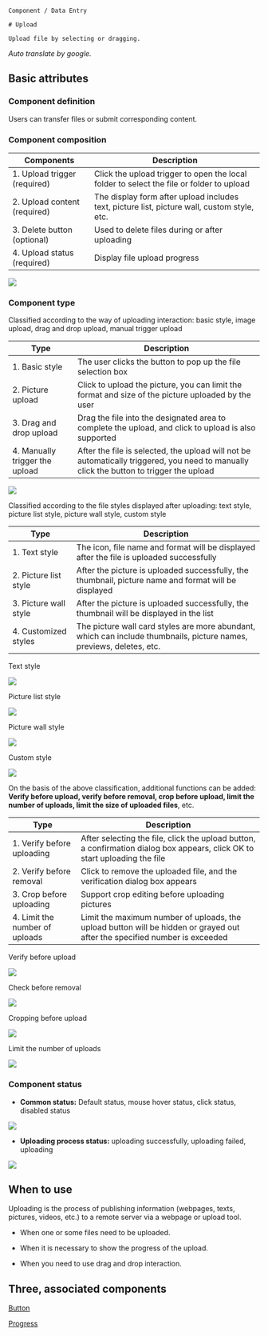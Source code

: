 `````
Component / Data Entry

# Upload

Upload file by selecting or dragging.
`````

*Auto translate by google.*

## Basic attributes

### Component definition

Users can transfer files or submit corresponding content.

### Component composition

| Components | Description |
| ----------- | ----------------------------- |
| 1. Upload trigger (required) | Click the upload trigger to open the local folder to select the file or folder to upload |
| 2. Upload content (required) | The display form after upload includes text, picture list, picture wall, custom style, etc. |
| 3. Delete button (optional) | Used to delete files during or after uploading |
| 4. Upload status (required) | Display file upload progress |

![](https://p1-arco.byteimg.com/tos-cn-i-uwbnlip3yd/73f5971058414bfd9bff643f3203b81f~tplv-uwbnlip3yd-image.image)

### Component type

Classified according to the way of uploading interaction: basic style, image upload, drag and drop upload, manual trigger upload

| Type | Description |
| -------- | --------------------------- |
| 1. Basic style | The user clicks the button to pop up the file selection box |
| 2. Picture upload | Click to upload the picture, you can limit the format and size of the picture uploaded by the user |
| 3. Drag and drop upload | Drag the file into the designated area to complete the upload, and click to upload is also supported |
| 4. Manually trigger the upload | After the file is selected, the upload will not be automatically triggered, you need to manually click the button to trigger the upload |

![](https://p1-arco.byteimg.com/tos-cn-i-uwbnlip3yd/f1935fd3f8eb45698d50268eae57e61c~tplv-uwbnlip3yd-image.image)

Classified according to the file styles displayed after uploading: text style, picture list style, picture wall style, custom style

| Type | Description |
| -------- | ------------------------------ |
| 1. Text style | The icon, file name and format will be displayed after the file is uploaded successfully |
| 2. Picture list style | After the picture is uploaded successfully, the thumbnail, picture name and format will be displayed |
| 3. Picture wall style | After the picture is uploaded successfully, the thumbnail will be displayed in the list |
| 4. Customized styles | The picture wall card styles are more abundant, which can include thumbnails, picture names, previews, deletes, etc. |

Text style

![](https://p1-arco.byteimg.com/tos-cn-i-uwbnlip3yd/f7dd161f8eb44634a7b65990279c1a2b~tplv-uwbnlip3yd-image.image)

Picture list style

![](https://p1-arco.byteimg.com/tos-cn-i-uwbnlip3yd/8c71ba011a55beb8eeb0a03eb8613320.png~tplv-uwbnlip3yd-webp.webp)

Picture wall style

![](https://p1-arco.byteimg.com/tos-cn-i-uwbnlip3yd/9b386c0bc8a91870fa6b0f5cfbe638c5.png~tplv-uwbnlip3yd-webp.webp)

Custom style

![](https://p1-arco.byteimg.com/tos-cn-i-uwbnlip3yd/a92d5d17ce4bc6f0755c7227ab850d48.png~tplv-uwbnlip3yd-webp.webp)

On the basis of the above classification, additional functions can be added: **Verify before upload, verify before removal, crop before upload, limit the number of uploads, limit the size of uploaded files**, etc.

| Type | Description |
| -------- | ------------------------------- |
| 1. Verify before uploading | After selecting the file, click the upload button, a confirmation dialog box appears, click OK to start uploading the file |
| 2. Verify before removal | Click to remove the uploaded file, and the verification dialog box appears |
| 3. Crop before uploading | Support crop editing before uploading pictures |
| 4. Limit the number of uploads | Limit the maximum number of uploads, the upload button will be hidden or grayed out after the specified number is exceeded |

Verify before upload

![](https://p1-arco.byteimg.com/tos-cn-i-uwbnlip3yd/e0c8a00351eb4d758af94f2746355198~tplv-uwbnlip3yd-image.image)

Check before removal

![](https://p1-arco.byteimg.com/tos-cn-i-uwbnlip3yd/5b8687d7193b4fbf901e1d06274ac7f1~tplv-uwbnlip3yd-image.image)

Cropping before upload

![](https://p1-arco.byteimg.com/tos-cn-i-uwbnlip3yd/a3a82213f414448831504f0fe0bf951d.png~tplv-uwbnlip3yd-webp.webp)

Limit the number of uploads

![](https://p1-arco.byteimg.com/tos-cn-i-uwbnlip3yd/5ef762c662d310d5c1b3a46e248774aa.png~tplv-uwbnlip3yd-webp.webp)

### Component status

- **Common status:** Default status, mouse hover status, click status, disabled status

![](https://p1-arco.byteimg.com/tos-cn-i-uwbnlip3yd/06a002130569455da2c28e88d7346cd3~tplv-uwbnlip3yd-image.image)

- **Uploading process status:** uploading successfully, uploading failed, uploading

![](https://p1-arco.byteimg.com/tos-cn-i-uwbnlip3yd/f8d65c7edf3f15c88d7666bb47b9e39e.png~tplv-uwbnlip3yd-webp.webp)

## When to use

Uploading is the process of publishing information (webpages, texts, pictures, videos, etc.) to a remote server via a webpage or upload tool.

- When one or some files need to be uploaded.

- When it is necessary to show the progress of the upload.

- When you need to use drag and drop interaction.

## Three, associated components

[Button](/react/components/button)

[Progress](/react/components/progress)
